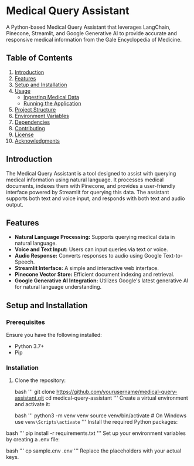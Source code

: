 # Medical Query Assistant

A Python-based Medical Query Assistant that leverages LangChain, Pinecone, Streamlit, and Google Generative AI to provide accurate and responsive medical information from the Gale Encyclopedia of Medicine.

## Table of Contents

1. [Introduction](#introduction)
2. [Features](#features)
3. [Setup and Installation](#setup-and-installation)
4. [Usage](#usage)
   - [Ingesting Medical Data](#ingesting-medical-data)
   - [Running the Application](#running-the-application)
5. [Project Structure](#project-structure)
6. [Environment Variables](#environment-variables)
7. [Dependencies](#dependencies)
8. [Contributing](#contributing)
9. [License](#license)
10. [Acknowledgments](#acknowledgments)

## Introduction

The Medical Query Assistant is a tool designed to assist with querying medical information using natural language. It processes medical documents, indexes them with Pinecone, and provides a user-friendly interface powered by Streamlit for querying this data. The assistant supports both text and voice input, and responds with both text and audio output.

## Features

- **Natural Language Processing:** Supports querying medical data in natural language.
- **Voice and Text Input:** Users can input queries via text or voice.
- **Audio Response:** Converts responses to audio using Google Text-to-Speech.
- **Streamlit Interface:** A simple and interactive web interface.
- **Pinecone Vector Store:** Efficient document indexing and retrieval.
- **Google Generative AI Integration:** Utilizes Google's latest generative AI for natural language understanding.

## Setup and Installation

### Prerequisites

Ensure you have the following installed:

- Python 3.7+
- Pip

### Installation

1. Clone the repository:

   bash
   '''
   git clone https://github.com/yourusername/medical-query-assistant.git
   cd medical-query-assistant
'''
    Create a virtual environment and activate it:

    bash
'''
python3 -m venv venv
source venv/bin/activate  # On Windows use `venv\Scripts\activate`
'''
Install the required Python packages:

bash
'''
pip install -r requirements.txt
'''
Set up your environment variables by creating a .env file:

bash
'''
cp sample.env .env
'''
Replace the placeholders with your actual keys.